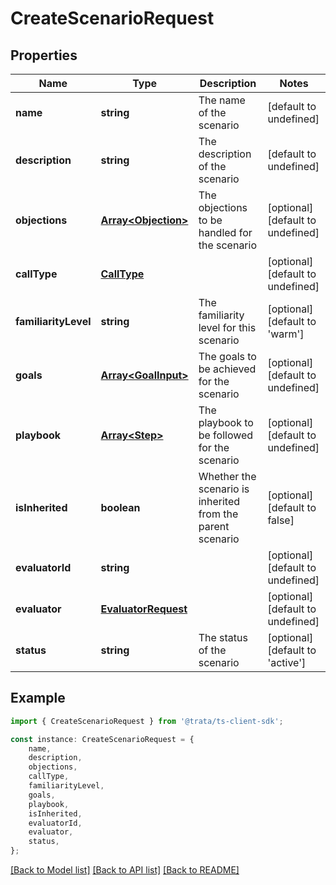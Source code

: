 # CreateScenarioRequest


## Properties

Name | Type | Description | Notes
------------ | ------------- | ------------- | -------------
**name** | **string** | The name of the scenario | [default to undefined]
**description** | **string** | The description of the scenario | [default to undefined]
**objections** | [**Array&lt;Objection&gt;**](Objection.md) | The objections to be handled for the scenario | [optional] [default to undefined]
**callType** | [**CallType**](CallType.md) |  | [optional] [default to undefined]
**familiarityLevel** | **string** | The familiarity level for this scenario | [optional] [default to 'warm']
**goals** | [**Array&lt;GoalInput&gt;**](GoalInput.md) | The goals to be achieved for the scenario | [optional] [default to undefined]
**playbook** | [**Array&lt;Step&gt;**](Step.md) | The playbook to be followed for the scenario | [optional] [default to undefined]
**isInherited** | **boolean** | Whether the scenario is inherited from the parent scenario | [optional] [default to false]
**evaluatorId** | **string** |  | [optional] [default to undefined]
**evaluator** | [**EvaluatorRequest**](EvaluatorRequest.md) |  | [optional] [default to undefined]
**status** | **string** | The status of the scenario | [optional] [default to 'active']

## Example

```typescript
import { CreateScenarioRequest } from '@trata/ts-client-sdk';

const instance: CreateScenarioRequest = {
    name,
    description,
    objections,
    callType,
    familiarityLevel,
    goals,
    playbook,
    isInherited,
    evaluatorId,
    evaluator,
    status,
};
```

[[Back to Model list]](../README.md#documentation-for-models) [[Back to API list]](../README.md#documentation-for-api-endpoints) [[Back to README]](../README.md)
